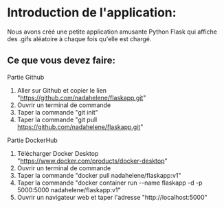 # Introduction de l'application:

Nous avons créé une petite application amusante Python Flask qui affiche des .gifs aléatoire à chaque fois qu'elle est chargé.

## Ce que vous devez faire:

Partie Github
1. Aller sur Github et copier le lien "https://github.com/nadahelene/flaskapp.git"
2. Ouvrir un terminal de commande
3. Taper la commande "git init"
4. Taper la commande "git pull https://github.com/nadahelene/flaskapp.git"

Partie DockerHub 
1. Télécharger Docker Desktop "https://www.docker.com/products/docker-desktop"
2. Ouvrir un terminal de commande
3. Taper la commande "docker pull nadahelene/flaskapp:v1"
4. Taper la commande "docker container run --name flaskapp -d -p 5000:5000 nadahelene/flaskapp:v1"
5. Ouvrir un navigateur web et taper l'adresse "http://localhost:5000"


